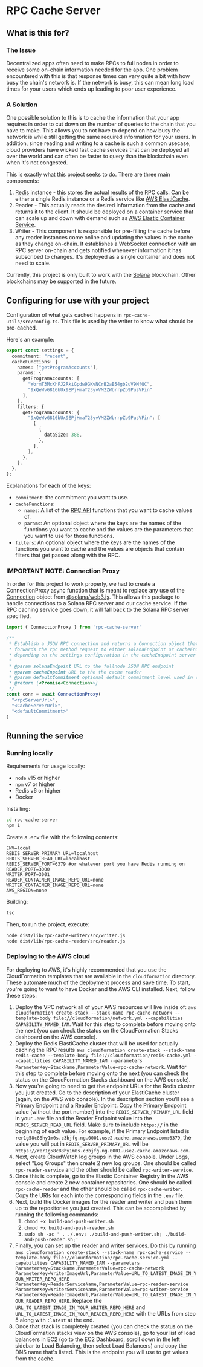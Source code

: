 # RPC Cache Server

## What is this for?

### The Issue

Decentralized apps often need to make RPCs to full nodes in order to receive some on-chain information needed for the app. One problem encountered with this is that response times can vary quite a bit with how busy the chain's network is. If the network is busy, this can mean long load times for your users which ends up leading to poor user experience.

### A Solution

One possible solution to this is to cache the information that your app requires in order to cut down on the number of queries to the chain that you have to make. This allows you to not have to depend on how busy the network is while still getting the same required information for your users. In addition, since reading and writing to a cache is such a common usecase, cloud providers have wicked fast cache services that can be deployed all over the world and can often be faster to query than the blockchain even when it's not congested.

This is exactly what this project seeks to do. There are three main components:

1. [Redis](https://redis.io/) instance - this stores the actual results of the RPC calls. Can be either a single Redis instance or a Redis service like [AWS ElastiCache](https://aws.amazon.com/elasticache/).
2. Reader - This actually reads the desired information from the cache and returns it to the client. It should be deployed on a container service that can scale up and down with demand such as [AWS Elastic Container Service](https://aws.amazon.com/ecs/).
3. Writer - This component is responsible for pre-filling the cache before any reader instances come online and updating the values in the cache as they change on-chain. It establishes a WebSocket connection with an RPC server on-chain and gets notified whenever information it has subscribed to changes. It's deployed as a single container and does not need to scale.

Currently, this project is only built to work with the [Solana](https://solana.com/) blockchain. Other blockchains may be supported in the future.

## Configuring for use with your project

Configuration of what gets cached happens in `rpc-cache-utils/src/config.ts`.
This file is used by the writer to know what should be pre-cached.

Here's an example:

```typescript
export const settings = {
  commitment: "recent",
  cacheFunctions: {
    names: ["getProgramAccounts"],
    params: {
      getProgramAccounts: [
        "WormT3McKhFJ2RkiGpdw9GKvNCrB2aB54gb2uV9MfQC",
        "9xQeWvG816bUx9EPjHmaT23yvVM2ZWbrrpZb9PusVFin"
      ],
    },
    filters: {
      getProgramAccounts: {
        "9xQeWvG816bUx9EPjHmaT23yvVM2ZWbrrpZb9PusVFin": [
          [
            {
              dataSize: 388,
            },
          ],
        ],
      },
    },
  },
};
```

Explanations for each of the keys:

- `commitment`: the commitment you want to use.
- `cacheFunctions`:
  - `names`: A list of the [RPC API](https://docs.solana.com/developing/clients/jsonrpc-api) functions that you want to cache values of.
  - `params`: An optional object where the keys are the names of the functions you want to cache and the values are the parameters that you want to use for those functions.
- `filters`: An optional object where the keys are the names of the functions you want to cache and the values are objects that contain filters that get passed along with the RPC.

### IMPORTANT NOTE: Connection Proxy

In order for this project to work properly, we had to create a ConnectionProxy async function that is meant to replace any use of the [Connection](https://solana-labs.github.io/solana-web3.js/classes/connection.html) object from [@solana/web3.js](https://github.com/solana-labs/solana-web3.js/). This allows this package to handle connections to a Solana RPC server and our cache service. If the RPC caching service goes down, it will fall back to the Solana RPC server specified.

```typescript
import { ConnectionProxy } from 'rpc-cache-server'

/**
 * Establish a JSON RPC connection and returns a Connection object that
 * forwards the rpc method request to either solanaEndpoint or cacheEndpoint
 * depending on the settings configuration in the cacheEndpoint server
 *
 * @param solanaEndpoint URL to the fullnode JSON RPC endpoint
 * @param cacheEnpoint URL to the the cache reader
 * @param defaultCommitment optional default commitment level used in case there is any error connecting to cacheEndpoint
 * @return {<Promise<Connection>>}
 */
const conn = await ConnectionProxy(
  "<rpcServerUrl>",
  "<CacheServerUrl>",
  "<defaultCommitment>"
)
```

## Running the service

### Running locally

Requirements for usage locally:

- `node` v15 or higher
- `npm` v7 or higher
- Redis v6 or higher
- Docker

Installing:

```bash
cd rpc-cache-server
npm i
```

Create a .env file with the following contents:

```
ENV=local
REDIS_SERVER_PRIMARY_URL=localhost
REDIS_SERVER_READ_URL=localhost
REDIS_SERVER_PORT=6379 #or whatever port you have Redis running on
READER_PORT=3000
WRITER_PORT=3001
READER_CONTAINER_IMAGE_REPO_URL=none
WRITER_CONTAINER_IMAGE_REPO_URL=none
AWS_REGION=none
```

Building:

```bash
tsc
```

Then, to run the project, execute:

```bash
node dist/lib/rpc-cache-writer/src/writer.js
node dist/lib/rpc-cache-reader/src/reader.js
```

### Deploying to the AWS cloud

For deploying to AWS, it's highly recommended that you use the CloudFormation templates that are available in the `cloudformation` directory. These automate much of the deployment process and save time. To start, you're going to want to have Docker and the AWS CLI installed. Next, follow these steps:

1. Deploy the VPC network all of your AWS resources will live inside of: `aws cloudformation create-stack --stack-name rpc-cache-network --template-body file://cloudformation/network.yml --capabilities CAPABILITY_NAMED_IAM`. Wait for this step to complete before moving onto the next (you can check the status on the CloudFormation Stacks dashboard on the AWS console).
2. Deploy the Redis ElastiCache cluster that will be used for actually caching the RPC results `aws cloudformation create-stack --stack-name redis-cache --template-body file://cloudformation/redis-cache.yml --capabilities CAPABILITY_NAMED_IAM --parameters ParameterKey=StackName,ParameterValue=rpc-cache-network`. Wait for this step to complete before moving onto the next (you can check the status on the CloudFormation Stacks dashboard on the AWS console).
3. Now you're going to need to get the endpoint URLs for the Redis cluster you just created. Go to the description of your ElastiCache cluster (again, on the AWS web console). In the description section you'll see a Primary Endpoint and a Reader Endpoint. Copy the Primary Endpoint value (without the port number) into the `REDIS_SERVER_PRIMARY_URL` field in your `.env` file and the Reader Endpoint value into the `REDIS_SERVER_READ_URL` field. Make sure to include `https://` in the beginning of each value. For example, if the Primary Endpoint listed is `rer1g58c88hy1m0s.c3bjfg.ng.0001.use2.cache.amazonaws.com:6379`, the value you will put in `REDIS_SERVER_PRIMARY_URL` will be `https://rer1g58c88hy1m0s.c3bjfg.ng.0001.use2.cache.amazonaws.com`.
4. Next, create CloudWatch log groups in the AWS console. Under Logs, select "Log Groups" then create 2 new log groups. One should be called `rpc-reader-service` and the other should be called `rpc-writer-service`.
5. Once this is complete, go to the Elastic Container Registry in the AWS console and create 2 new container repositories. One should be called `rpc-cache-reader` and the other should be called `rpc-cache-writer`. Copy the URIs for each into the corresponding fields in the `.env` file.
6. Next, build the Docker images for the reader and writer and push them up to the repositories you just created. This can be accomplished by running the following commands:
   1. `chmod +x build-and-push-writer.sh`
   2. `chmod +x build-and-push-reader.sh`
   3. `sudo sh -ac ' . ./.env; ./build-and-push-writer.sh; ./build-and-push-reader.sh;'`
7. Finally, you can set up the reader and writer services. Do this by running `aws cloudformation create-stack --stack-name rpc-cache-service --template-body file://cloudformation/rpc-cache-service.yml --capabilities CAPABILITY_NAMED_IAM --parameters ParameterKey=StackName,ParameterValue=rpc-cache-network ParameterKey=WriterImageUrl,ParameterValue=URL_TO_LATEST_IMAGE_IN_YOUR_WRITER_REPO_HERE ParameterKey=ReaderServiceName,ParameterValue=rpc-reader-service ParameterKey=WriterServiceName,ParameterValue=rpc-writer-service ParameterKey=ReaderImageUrl,ParameterValue=URL_TO_LATEST_IMAGE_IN_YOUR_READER_REPO_HERE`. Replace the `URL_TO_LATEST_IMAGE_IN_YOUR_WRITER_REPO_HERE` and `URL_TO_LATEST_IMAGE_IN_YOUR_READER_REPO_HERE` with the URLs from step 5 along with `:latest` at the end.
8. Once that stack is completely created (you can check the status on the CloudFormation stacks view on the AWS console), go to your list of load balancers in EC2 (go to the EC2 Dashboard, scroll down in the left sidebar to Load Balancing, then select Load Balancers) and copy the DNS name that's listed. This is the endpoint you will use to get values from the cache.
